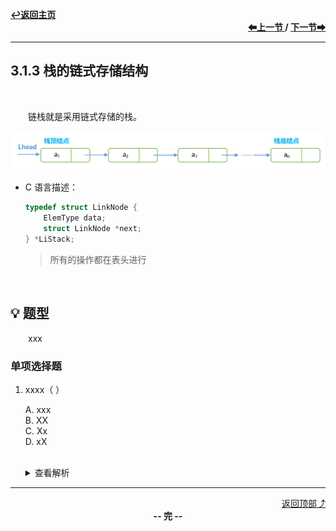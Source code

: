 <a name="top"></a>
<div align="left">
    <a href="/README.md"><b>↩返回主页</b></a>
</div>
<div align="right">
    <b>
    <a href="3.1.2%20栈的顺序存储结构.md">⬅上一节 </a>
    /
    <a href="../3.2%20队列/3.2.1%20队列的基本概念.md"> 下一节➡</a>
    </b>
</div>
<hr>

## 3.1.3 栈的链式存储结构

<br>

&emsp;&emsp;链栈就是采用链式存储的栈。

<div align="center">
    <img src="/pics/3/3.1.3(1).png" width=600>
</div>

+ C 语言描述：

    ```c
    typedef struct LinkNode {
        ElemType data;
        struct LinkNode *next;
    } *LiStack;
    ```

    > 所有的操作都在表头进行

<br>

## 💡 题型

&emsp;&emsp;xxx

### 单项选择题

1. xxxx（ ）

    A. xxx<br>
    B. XX<br>
    C. Xx<br>
    D. xX<br><br>
    <details>
    <summary>查看解析</summary>
    <p>答案：x</p>
    </details>

<hr>

<div align="right">
    <a href="#top">返回顶部⤴</a>
</div>

<div align="center">
    <b>-- 完 --</b>
</div>